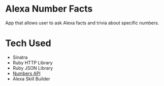 # Alexa Number Facts

App that allows user to ask Alexa facts and trivia about specific numbers.

# Tech Used
- Sinatra
- Ruby HTTP Library
- Ruby JSON Library
- [Numbers API](http://numbersapi.com)
- Alexa Skill Builder
